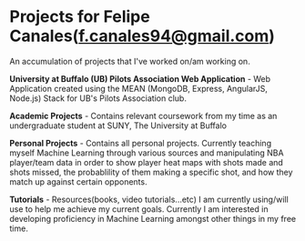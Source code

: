 # Projects for Felipe Canales(f.canales94@gmail.com)
An accumulation of projects that I've worked on/am working on.



**University at Buffalo (UB) Pilots Association Web Application** - Web Application created using the MEAN (MongoDB, Express, AngularJS, Node.js) Stack for UB's Pilots Association club.  

**Academic Projects** - Contains relevant coursework from my time as an undergraduate student at SUNY, The University at Buffalo

**Personal Projects** - Contains all personal projects. Currently teaching myself Machine Learning through various sources and manipulating NBA player/team data in order to show player heat maps with shots made and shots missed, the probablility of them making a specific shot, and how they match up against certain opponents.

**Tutorials** - Resources(books, video tutorials...etc) I am currently using/will use to help me achieve my current goals. Currently I am interested in developing proficiency in Machine Learning amongst other things in my free time.




